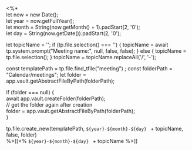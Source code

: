 <%*  
let now = new Date();  
let year = now.getFullYear();  
let month = String(now.getMonth() + 1).padStart(2, '0');  
let day = String(now.getDate()).padStart(2, '0');  

let topicName = '';
if (tp.file.selection() === '') {
	topicName = await tp.system.prompt("Meeting name:", null, false, false);
} else {
	topicName = tp.file.selection();
}
topicName = topicName.replaceAll('/', '-');  

const templatePath = tp.file.find_tfile("meeting")  ;
const folderPath = "Calendar/meetings";
let folder = app.vault.getAbstractFileByPath(folderPath);  
  
if (folder === null) {  
await app.vault.createFolder(folderPath);  
// get the folder again after creation  
folder = app.vault.getAbstractFileByPath(folderPath);  
} 

tp.file.create_new(templatePath, `${year}-${month}-${day} ` + topicName, false, folder)  
%>[[<% `${year}-${month}-${day} ` + topicName  %>]]